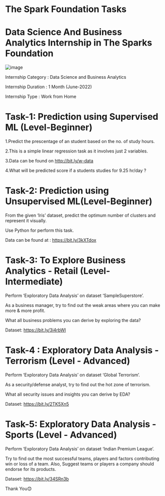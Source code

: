# The Spark Foundation Tasks
# Data Science And Business Analytics Internship in The Sparks Foundation
![image](https://user-images.githubusercontent.com/78083811/167265215-399496a2-9ec5-403e-b08e-312725164e19.png)

                                                                  
Internship Category : Data Science and Business Analytics

Internship Duration : 1 Month (June-2022)

Internship Type : Work from Home


# Task-1: Prediction using Supervised ML (Level-Beginner)
1.Predict the prescentage of an student based on the no. of study hours.

2.This is a simple linear regression task as it involves just 2 variables.

3.Data can be found on http://bit.ly/w-data

4.What will be predicted score if a students studies for 9.25 hr/day ?


# Task-2: Prediction using Unsupervised ML(Level-Beginner)
From the given ‘Iris’ dataset, predict the optimum number of clusters and represent it visually.

Use Python for perform this task.

Data can be found at : https://bit.ly/3kXTdox


# Task-3: To Explore Business Analytics - Retail (Level- Intermediate)
Perform ‘Exploratory Data Analysis’ on dataset ‘SampleSuperstore’.

As a business manager, try to find out the weak areas where you can make more & more profit.

What all business problems you can derive by exploring the data?

Dataset: https://bit.ly/3i4rbWl


# Task-4 : Exploratory Data Analysis - Terrorism (Level - Advanced)
Perform ‘Exploratory Data Analysis’ on dataset ‘Global Terrorism’.

As a security/defense analyst, try to find out the hot zone of terrorism.

What all security issues and insights you can derive by EDA?

Dataset: https://bit.ly/2TK5Xn5


# Task-5: Exploratory Data Analysis - Sports (Level - Advanced)
Perform ‘Exploratory Data Analysis’ on dataset ‘Indian Premium League’.

Try to find out the most successful teams, players and factors contributing win or loss of a team. Also, Suggest teams or players a company should endorse for its products.

Dataset:  https://bit.ly/34SRn3b

Thank You😊
